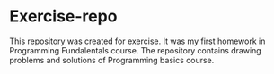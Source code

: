 ﻿# Exercise-repo


This repository was created for exercisе. It was my first homework in Programming Fundalentals course.
The repository contains drawing problems and solutions of Programming basics course.



